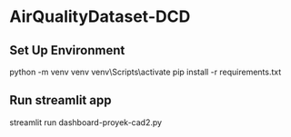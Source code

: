 # AirQualityDataset-DCD
## Set Up Environment
python -m venv venv
venv\Scripts\activate
pip install -r requirements.txt
## Run streamlit app
streamlit run dashboard-proyek-cad2.py

